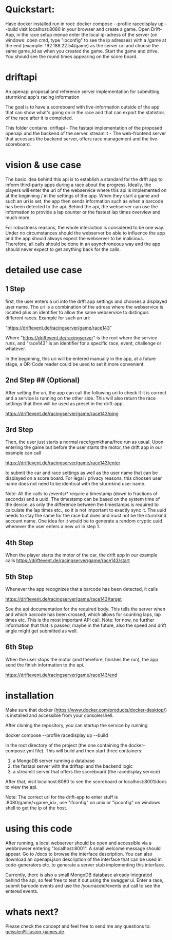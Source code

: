 # Quickstart:
Have docker installed
run in root: docker compose --profile racedisplay up --build
visit localhost:8080 in your browser and create a game.
Open Drift-App, in the race setup menue enter the local ip-adress of the server (on windows: open cmd, type "ipconfig" to see the ip adresses) with a /game at the end (example: 192.188.22.54/game) as the server uri and choose the same game_id as when you created the game.
Start the game and drive. You should see the round times appearing on the score board.

# driftapi
An openapi proposal and reference server implementation for submitting sturmkind app's racing information

The goal is to have a scoreboard with live-information outside of the app that can show what's going on in the race and that can export the statistics of the race after it is completed.

This folder contains:
driftapi - The fastapi implementation of the proposed openapi and the backend of the server.
streamlit - The web-frontend server that accesses the backend server, offers race management and the live-scoreboard.

# vision & use case
The basic idea behind this api is to establish a standard for the dr!ft app to inform third-party apps during a race about the progress. Ideally, the players will enter the uri of the webservice where this api is implemented on at the beginning / in the settings of the app. When they start a game and such an uri is set, the app then sends information such as when a barcode has been detected to the api. Behind the api, the webserver can use the information to provide a lap counter or the fastest lap times overview and much more.

For robustness reasons, the whole interaction is considered to be one way. Under no circumstances should the webserver be able to influence the app and the app should always expect the webserver to be malicious. Therefore, all calls should be done in an asynchroneous way and the app should never expect to get anything back for the calls.

# detailed use case
## 1 Step ##
first, the user enters a uri into the dr!ft app settings and chooses a displayed user name. The uri is a combination of the adress where the webservice is located plus an identifier to allow the same webservice to distinguis different races. Example for such an uri:

"https://driftevent.de/racingserver/game/race143"

Where "https://driftevent.de/racingserver" is the root where the service runs, and "race143" is an identifier for a specific race, event, challenge or whatever.

In the beginning, this uri will be entered manually in the app, at a future stage, a QR-Code reader could be used to set it more convenient.

## 2nd Step ## (Optional)
After setting the uri, the app can call the following uri to check if it is correct and a service is running on the other side. This will also return the race settings that then will be used as preset in the drift-app.

https://driftevent.de/racingserver/game/race143/ping

## 3rd Step ##
Then, the user just starts a normal race/gymkhana/free run as usual. Upon entering the game but before the user starts the motor, the drift app in our example can call

https://driftevent.de/racingserver/game/race143/enter

to submit the car and race settings as well as the user name that can be displayed on a score board. For legal / privacy reasons, this choosen user name does not need to be identical with the sturmkind user name.

Note: All the calls to /events/* require a timestamp (down to fractions of seconds) and a uuid. The timestamp can be based on the system time of the device, as only the difference between the timestamps is required to calculate the lap times etc., so it is not important to exactly sync it. The uuid needs to stay the same for the race but does and must not be the sturmkind account name. One idea for it would be to generate a random cryptic uuid whenever the user enters a new uri in step 1.

## 4th Step ##
When the player starts the motor of the car, the drift app in our example calls
https://driftevent.de/racingserver/game/race143/start

## 5th Step ##
Whenever the app recognizes that a barcode has been detected, it calls 

https://driftevent.de/racingserver/game/race143/target

See the api documentation for the required body. This tells the server when and which barcode has been crossed, which allows for counting laps, lap times etc.
This is the most important API call. Note: for now, no further information that that is passed, maybe in the future, also the speed and drift angle might get submitted as well.

## 6th Step ##
When the user stops the motor (and therefore, finishes the run), the app send the finish information to the api.

https://driftevent.de/racingserver/game/race143/end


# installation
Make sure that docker (https://www.docker.com/products/docker-desktop/) is installed and accessible from your console/shell.

After cloning the repository, you can startup the service by running

docker compose --profile racedisplay up --build

in the root directory of the project (the one containing the docker-compose.yml file). This will build and then start three containers:

1) a MongoDB server running a database
2) the fastapi server with the driftapi and the backend logic
3) a streamlit server that offers the scoreboard (the racedisplay service)

After that, visit localhost:8080 to see the scoreboard or localhost:8001/docs to view the api.

Note: The correct uri for the drift-app to enter stuff is <ip of the host>:8080/game/<game_id>, use "ifconfig" on unix or "ipconfig" on windows shell to get the ip of the host.

# using this code
After running, a local webserver should be open and accessible via a webbrowser entering "localhost:8001". A small welcome message should appear. Go to /docs to browse the interface description. You can also download an openapi.json description of the interface that can be used in code-generators etc. to generate a server stub implementing this interface.

Currently, there is also a small MongoDB database already integrated behind the api, so feel free to test it out using the swagger ui. Enter a race, submit barcode events and use the /yourraceid/events put call to see the entered events.

# whats next?
Please check the concept and feel free to send me any questions to: geissler@illusion-games.de.
